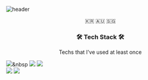 ![header](https://capsule-render.vercel.app/api?type=soft&color=auto&height=150&section=header&text=yuyusss&fontSize=70&animation=twinkling)

<p align="center">🇰🇷 🇦🇺 🇸🇬</p>

<h3 align="center">🛠 Tech Stack 🛠</h3>

<p align="center"> Techs that I've used at least once </p>

<p align="center">

  <img src="https://img.shields.io/badge/Java-007396?style=flat-square&logo=Java&logoColor=white"/></a>&nbsp 
  <img src="https://img.shields.io/badge/Javascript-ffb13b?style=flat-square&logo=javascript&logoColor=white"/>
  <img src="https://img.shields.io/badge/css-1572B6?style=flat-square&logo=css3&logoColor=white"/> 
  <br>
  <img src="https://img.shields.io/badge/SpringBoot-6DB33F?style=flat-square&logo=Spring&logoColor=white"/>
  <img src="https://img.shields.io/badge/Mysql-E6B91E?style=flat-square&logo=MySql&logoColor=white"/>
</p>

<br>

  
<br>

